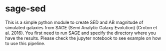 # sage-sed
This is a simple python module to create SED and AB magnitude of simulated galaxies from SAGE (Semi Analytic Galaxy Evolution) (Croton et al. 2016).
You first need to run SAGE and specify the directory where you have the results. 
Please check the jupyter notebook to see example on how to use this pipeline.
